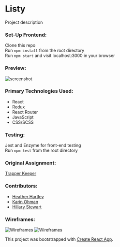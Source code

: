 # Listy

Project description

### Set-Up Frontend:
Clone this repo  
Run `npm install` from the root directory  
Run `npm start` and visit localhost:3000 in your browser  

### Preview:
![screenshot]()

### Primary Technologies Used:
* React
* Redux
* React Router
* JavaScript
* CSS/SCSS

### Testing:
Jest and Enzyme for front-end testing  
Run `npm test` from the root directory  

### Original Assignment: 
[Trapper Keeper](http://frontend.turing.io/projects/trapper-keeper.html)  

### Contributors:  
- [Heather Hartley](https://github.com/hlhartley)
- [Karin Ohman](https://github.com/kaohman)
- [Hillary Stewart](https://github.com/hillstew)

### Wireframes:
![Wireframes]()
![Wireframes]()

This project was bootstrapped with [Create React App](https://github.com/facebook/create-react-app).

